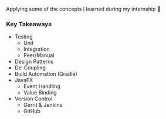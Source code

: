 Applying some of the concepts I learned during my internship 🫡
### Key Takeaways
- Testing
  - Unit
  - Integration
  - Peer/Manual
- Design Patterns
- De-Coupling
- Build Automation (Gradle)
- JavaFX
  - Event Handling
  - Value Binding
- Version Control
  - Gerrit & Jenkins
  - GitHub